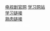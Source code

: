 [电视剧官网](https://www.tv-tokyo.co.jp/silverplan/)
[学习网站](https://weloma.net/410/)
<br/>
[学习链接](https://pan.baidu.com/s/1rkdUVokIOyi9JtP1-Xthcg)
<br/>
[熟肉链接](https://manhua.dmzj.com/chongfanjksilverplan)
<br/>
<font color="#ffffff">提取码：jksp</font>
